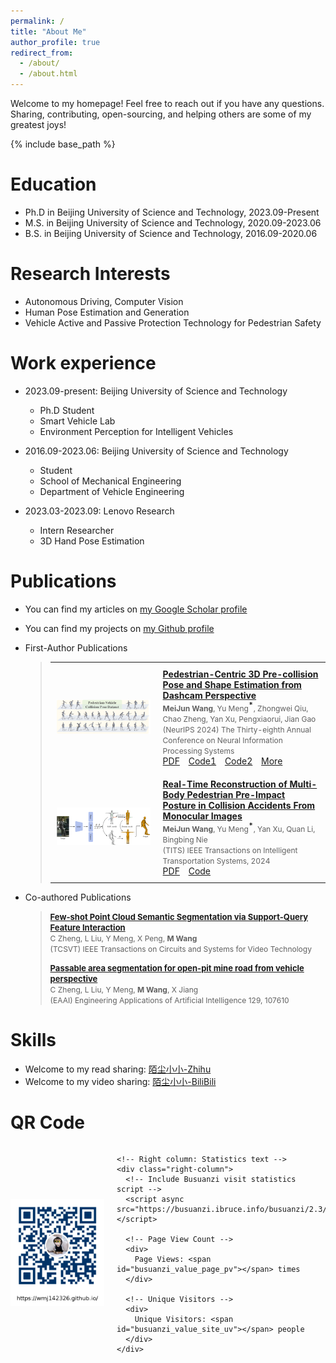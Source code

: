 ```yaml
---
permalink: /
title: "About Me"
author_profile: true
redirect_from: 
  - /about/
  - /about.html
---
```


Welcome to my homepage! Feel free to reach out if you have any questions. Sharing, contributing, open-sourcing, and helping others are some of my greatest joys!

{% include base_path %}

Education
======
* Ph.D in Beijing University of Science and Technology, 2023.09-Present
* M.S. in Beijing University of Science and Technology, 2020.09-2023.06
* B.S. in Beijing University of Science and Technology, 2016.09-2020.06

Research Interests
======
* Autonomous Driving, Computer Vision
* Human Pose Estimation and Generation
* Vehicle Active and Passive Protection Technology for Pedestrian Safety

Work experience
======
* 2023.09-present: Beijing University of Science and Technology
  * Ph.D Student
  * Smart Vehicle Lab 
  * Environment Perception for Intelligent Vehicles
    
* 2016.09-2023.06: Beijing University of Science and Technology
  * Student
  * School of Mechanical Engineering
  * Department of Vehicle Engineering

* 2023.03-2023.09: Lenovo Research
  * Intern Researcher
  * 3D Hand Pose Estimation
  
Publications
======
* You can find my articles on [my Google Scholar profile](https://scholar.google.com/citations?user=Ganf8zgAAAAJ&hl=zh-CN)
* You can find my projects on [my Github profile](https://github.com/wmj142326)
* First-Author Publications
  
  > <style>
  >   table {
  >     width: 100%;
  >     border-collapse: collapse;
  >     font-size: 14px;  /* 字体大小设置为14px */
  >   }
  >   td {
  >     padding: 10px;
  >   }
  >   img {
  >     max-width: 150px;
  >     height: auto;
  >   }
  >   table, td {
  >     border: none;
  >   }
  >   .small-text {
  >     font-size: 12px;  /* 让作者、期刊等文本变小 */
  >   }
  >   .link {
  >     margin-right: 10px;  /* 设置链接之间的间距 */
  >   }
  >   .highlight {
  >     font-weight: bold; /* 加粗 */
  >   }
  >   .star {
  >     font-size: 12px;
  >     color: black;  /* 设置红色星号 */
  >     position: relative;
  >     top: -1px; /* 将星号稍微提升，放到右上角 */
  >   }
  > </style>
  > 
  > <table>
  >   <tr>
  >     <td><img src="../images/PVCP.png" alt="PVCP" width="150" height="auto"></td>
  >     <td>
  >       <a href="https://scholar.google.com/scholar?hl=zh-CN&as_sdt=0%2C5&q=Pedestrian-Centric+3D+Pre-collision+Pose+and+Shape+Estimation+from+Dashcam+Perspective&btnG="><strong>Pedestrian-Centric 3D Pre-collision Pose and Shape Estimation from Dashcam Perspective</strong></a><br>
  >       <span class="small-text"><strong class="highlight">MeiJun Wang</strong>, Yu Meng<sup class="star">*</sup>, Zhongwei Qiu, Chao Zheng, Yan Xu, Pengxiaorui, Jian Gao</span><br>
  >       <span class="small-text">(NeurIPS 2024) The Thirty-eighth Annual Conference on Neural Information Processing Systems</span><br>
  >       <a href="https://openreview.net/pdf?id=ldvfaYzG35" class="link">PDF</a>
  >       <a href="https://github.com/wmj142326/PVCP" class="link">Code1</a>
  >       <a href="https://github.com/wmj142326/SMPL_Tools" class="link">Code2</a>
  >       <a href="https://neurips.cc/virtual/2024/poster/93814" class="link">More</a>
  >     </td>
  >   </tr>
  >   <tr>
  >     <td><img src="../images/MBPR.png" alt="MBPR" width="150" height="auto"></td>
  >     <td>
  >       <a href="https://scholar.google.com/scholar?hl=zh-CN&as_sdt=0%2C5&q=Real-Time+Reconstruction+of+Multi-Body+Pedestrian+Pre-Impact+Posture+in+Collision+Accidents+From+Monocular+Images&btnG="><strong>Real-Time Reconstruction of Multi-Body Pedestrian Pre-Impact Posture in Collision Accidents From Monocular Images</strong></a><br>
  >       <span class="small-text"><strong class="highlight">MeiJun Wang</strong>, Yu Meng<sup class="star">*</sup>, Yan Xu, Quan Li, Bingbing Nie</span><br>
  >       <span class="small-text">(TITS) IEEE Transactions on Intelligent Transportation Systems, 2024</span><br>
  >       <a href="https://ieeexplore.ieee.org/abstract/document/10746249" class="link">PDF</a>
  >       <a href="https://github.com/wmj142326/MBPR" class="link">Code</a>
  >     </td>
  >   </tr>
  > </table>

* Co-authored Publications

  ><a href="https://scholar.google.com/scholar?hl=zh-CN&as_sdt=0%2C5&q=Few-shot+Point+Cloud+Semantic+Segmentation+via+Support-Query+Feature+Interaction&btnG=" style="font-size: 13px;"><strong>Few-shot Point Cloud Semantic Segmentation via Support-Query Feature Interaction</strong></a><br>
  > <span class="small-text">C Zheng, L Liu, Y Meng, X Peng, **M Wang**</span><br>
  > <span class="small-text">(TCSVT) IEEE Transactions on Circuits and Systems for Video Technology</span><br>
  > 
  ><a href="https://scholar.google.com/scholar?hl=zh-CN&as_sdt=0%2C5&q=+Meijun+Wang+Passable+area+segmentation+for+open-pit+mine+road+from+vehicle+perspective&btnG=" style="font-size: 13px;"><strong>Passable area segmentation for open-pit mine road from vehicle perspective</strong></a><br>
  > <span class="small-text">C Zheng, L Liu, Y Meng, **M Wang**, X Jiang</span><br>
  > <span class="small-text">(EAAI) Engineering Applications of Artificial Intelligence 129, 107610</span>



Skills
======
* Welcome to my read sharing: [陌尘小小-Zhihu](https://www.zhihu.com/people/mochenxiaoxiao)
* Welcome to my video sharing: [陌尘小小-BiliBili](https://space.bilibili.com/384233049)

QR Code
======
  <style>
    /* Flex container for left and right columns */
    .statistics-container {
      display: flex;
      align-items: center; /* Align items vertically centered */
    }
  
    /* Left column styling (image) */
    .statistics-container .left-column {
      flex: 0 0 auto; /* Fixed size column for the image */
      margin-right: 20px; /* Add space between columns */
    }
  
    /* Right column styling (text) */
    .statistics-container .right-column {
      flex: 1; /* Takes remaining space */
    }
  </style>
  
  <div class="statistics-container">
    <!-- Left column: QR code image -->
    <div class="left-column">
      <img src="../images/QR_code.png" alt="QR code" width="200" height="auto">
    </div>
  
    <!-- Right column: Statistics text -->
    <div class="right-column">
      <!-- Include Busuanzi visit statistics script -->
      <script async src="https://busuanzi.ibruce.info/busuanzi/2.3/busuanzi.pure.mini.js"></script>
      
      <!-- Page View Count -->
      <div>
        Page Views: <span id="busuanzi_value_page_pv"></span> times
      </div>
      
      <!-- Unique Visitors -->
      <div>
        Unique Visitors: <span id="busuanzi_value_site_uv"></span> people
      </div>
    </div>
  </div>



